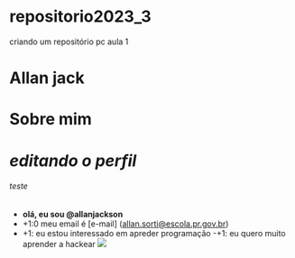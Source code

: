 # repositorio2023_3
criando um repositório pc aula 1
# Allan jack
# Sobre mim 

# *editando o perfil* 
###### teste

- **olá, eu sou @allanjackson**
- +1:0 meu email é [e-mail] (allan.sorti@escola.pr.gov.br)
- +1: eu estou interessado em apreder programação
-+1: eu quero muito aprender a hackear 
![](https://pa1.aminoapps.com/7497/801d206b75167ab109f68011a95ff455d92bf654r1-200-200_00.gif)
